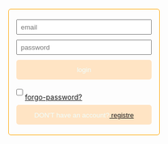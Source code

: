 <!DOCTYPE html>
<html>
<head>
<style>
    *{
        margin: 0;
        padding: 0;
        box-sizing: border-box;
    }
    body{
        height: 100vh;
        display: flex;
        align-items: center;
        justify-content: center;
    }
    .container{
        display: flex;
        flex-direction: column;
        width: 300px;
        padding: 15px;
        border: 1px solid 
         orange;
         border-radius: 5px;
    }
    input{
        margin: 5px 0px;
        height: 30px;
        padding: 7px;

    }
    button{
        height: 39px;
        margin: 5px 0px;
        background-color: bisque;
        border: none;
        border-radius: 5px;
        color: azure;
    }
    button:hover{
        background-color: beige;
        color: blanchedalmond;
    }
</style>    
</head>
<body>
    <div class="container">
        <input type="email"
        placeholder="email">
        <input type="password"
        placeholder="password">
        <button>login</button>
        <div class="remember-forgot">
        <label><input type="checkbox" remember me</label>
        <a href="#"> forgo-password? </a>
      </div>
        <button type="submit" class="btn"><login/button>
            <div class="registre-linke">
                <p>DON'T have an account?<a href="#"> registre</a></p>
            </div>

</body>
</html>
